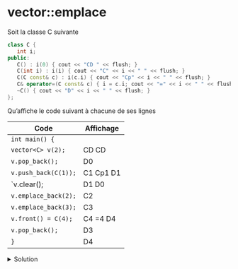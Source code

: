 # vector::emplace 

Soit la classe C suivante

~~~cpp
class C {
   int i;
public:
   C() : i(0) { cout << "CD " << flush; }
   C(int i) : i(i) { cout << "C" << i << " " << flush; }
   C(C const& c) : i(c.i) { cout << "Cp" << i << " " << flush; }
   C& operator=(C const& c) { i = c.i; cout << "=" << i << " " << flush; return *this; }
   ~C() { cout << "D" << i << " " << flush; }
};
~~~

Qu’affiche le code suivant à chacune de ses lignes

| Code                 | Affichage                                     |
|----------------------|-----------------------------------------------|
| `int main() { `      |  |
| `vector<C> v(2);`   | CD CD |
| `v.pop_back();`      | D0 |
| `v.push_back(C(1));` | C1 Cp1 D1 |
| `v.clear();          | D1 D0     |
| `v.emplace_back(2);` | C2 |
| `v.emplace_back(3);` | C3 |
| `v.front() = C(4);`  | C4 =4 D4 |
| `v.pop_back();`      | D3 |
| `}`                  | D4 |


<details><summary>Solution</summary>

| Code                 | Affichage                                     |
|----------------------|-----------------------------------------------|
| `int main() { `      |  |
| `vector<C> v(2);`   | CD CD                                              |
| `v.pop_back();`      | D0                                              |
| `v.push_back(C(1));` | C1 Cp1 D1                                              |
| `v.clear();`         | D1 D0                                              |
| `v.emplace_back(2);` | C2                                              |
| `v.emplace_back(3);` | C3                                              |
| `v.front() = C(4);`  | C4 =4 D4                                              |
| `v.pop_back();`      | D3                                              |
| `}`                  | D4                                              |

</details>
